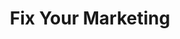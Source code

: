 ---
title: "Fix Your Marketing"
description: "Your marketing isn't broken. It's just scattered. I help professional services and tech-enabled businesses fix their marketing by creating clarity, focus, and a repeatable system for generating leads."
content_class: "about hidden-section"
# hero_media_type: "image"  # Options: "image" | "video"
# hero_image: "/images/hero/consulting-hero.webp"
# hero_video_url: "https://www.youtube.com/watch?v=EXAMPLE_VIDEO_ID"
# hero_video_thumbnail: "/images/hero/consulting-video-thumbnail.webp"

sections:
  - type: "grid"
    class: "services problems-grid"
    header:
      title: "The 6 Most Common Marketing Problems"
      subtitle: "Most businesses don't fail at marketing because they lack effort. They fail because of these systematic issues:"
    items:
      - title: "Scattered & Generic Messaging"
        description: "Prospects can't quickly understand what makes you different from competitors, leading to longer sales cycles and price-based competition."
      - title: "Tactics Without Strategy"
        description: "Teams post on LinkedIn, run ads, and create content without a unified plan that connects these activities to business goals."
      - title: "Over-Reliance on Referrals"
        description: "Growth becomes unpredictable and vulnerable to market changes, economic downturns, or key relationship dependencies."
      - title: "Disconnected Tool Experiments"
        description: "AI and new tools are added without integration into systematic workflows, creating more complexity instead of efficiency."
      - title: "Weak Follow-Up Systems"
        description: "Qualified prospects who aren't ready to buy immediately are lost, while competitors capture these opportunities."
      - title: "Inconsistent Content & Visibility"
        description: "Sporadic posting and content creation means prospects forget about you between interactions, while competitors who show up consistently capture mindshare and opportunities."

  - type: "content"
    class: "about problems-result"
    content: |
      **The result?** Marketing feels like chaos. Teams work harder but see diminishing returns. Leads are inconsistent. Growth plateaus. Founders feel stuck in the day-to-day instead of building strategic value.

  - type: "grid"
    class: "services"
    header:
      title: "Fix Your Marketing with a System"
      subtitle: "Instead of more tactics, you need strategic clarity and systematic execution. When we work together, we'll build a clear, structured marketing engine that transforms scattered efforts into predictable growth."
    items:
      - icon: "icon-target"
        title: "Clarifies Your Positioning & Messaging"
        description: "We'll define exactly what makes you different from competitors and craft messaging that resonates with your ideal clients. You'll have clear value propositions, compelling case studies, and conversation frameworks that make prospects say 'this is exactly what we need' instead of shopping around on price."
      - icon: "icon-chart"
        title: "Maps Your Complete Customer Journey"
        description: "We'll design every touchpoint from first contact to closed deal, ensuring no prospects fall through the cracks. You'll have systematic follow-up sequences, nurturing campaigns, and conversion pathways that guide leads forward automatically, even when your team is focused on delivery."
      - icon: "icon-robot"
        title: "Builds Repeatable Lead Generation Systems"
        description: "We'll identify the most effective channels for your business and create sustainable workflows that generate qualified leads consistently. This includes content strategies, AI-powered automation, referral systems, and partnership development—all working together to reduce your dependence on any single source."

  - type: "timeline"
    class: "approach"
    header:
      title: "My Consulting Process"
    items:
      - number: "1"
        title: "Discovery & Diagnosis"
        description: "We start by understanding your current marketing, challenges, and growth goals."
      - number: "2"
        title: "Strategy & Positioning"
        description: "We define your unique positioning and map the customer journey that fits your business."
      - number: "3"
        title: "System Design"
        description: "I create a structured marketing plan that combines strategy with AI-driven execution."
      - number: "4"
        title: "Implementation Support"
        description: "I work with your team to set up workflows, templates, and tools so they can run the system confidently."
      - number: "5"
        title: "Review & Scale"
        description: "We refine, measure results, and set up your system to scale without you being stuck in daily operations."

  - type: "grid"
    class: "audience"
    header:
      title: "I Work Best With:"
      subtitle: "Over 200+ engagements, I've discovered which types of businesses get the most transformative results from systematic marketing approaches."
    intro: "Not every business is ready for what I do. The companies that see dramatic improvements share three characteristics: they value expertise over price, they're willing to invest in systems that compound over time, and they understand that sustainable growth comes from consistent execution, not silver bullets."
    items:
      - icon: "icon-handshake"
        title: "Professional Service Firms"
        subheading: "Beyond Referrals"
        description: "Marketing agencies, law firms, consulting practices, training companies, and specialized B2B services firms with 10-50 employees. These are businesses built on expertise and relationships, but they've hit the ceiling of what referrals alone can deliver. They need systematic approaches to demonstrate thought leadership, build authority, and generate predictable demand without compromising their professional reputation."
        results: "Typical results: 40-60% increase in qualified leads within 90 days, 25-35% improvement in close rates through better positioning."
      - icon: "icon-computer"
        title: "Tech-Enabled Businesses"  
        subheading: "Scale Without Chaos"
        description: "SaaS companies, IT service providers, digital agencies, and productized service businesses experiencing rapid growth or planning for it. These companies understand technology but struggle with marketing systems that can keep pace with their ambitions. They have solid products and early traction but need marketing processes that scale efficiently and generate qualified leads consistently."
        results: "Typical results: 50-80% reduction in sales cycle length, 3x improvement in marketing-qualified lead conversion rates."
      - icon: "icon-target"
        title: "Consultants & Experts"
        subheading: "Systematic Growth"  
        description: "Independent professionals, boutique consultancies, and subject matter experts earning $150K+ annually who are ready to scale beyond personal capacity. These are recognized experts in their fields who've outgrown the feast-or-famine cycle of networking and referrals. They want to build personal brands and systematic lead generation that attracts ideal clients automatically."
        results: "Typical results: 2-3x increase in inbound inquiries, 50-70% improvement in project value and client quality."

  - type: "grid"
    class: "services deliverables"
    header:
      title: "What You'll Walk Away With"
      subtitle: "Concrete deliverables designed to transform your marketing from scattered tactics into a systematic growth engine."
    items:
      - icon: "icon-target"
        title: "A Clear Marketing Strategy"
        description: "A comprehensive 20-page strategic blueprint that defines your unique market position, target customer segments, competitive differentiators, and growth priorities. This isn't generic advice—it's a custom roadmap aligned to your specific business goals, market realities, and competitive landscape that your entire team can execute with confidence."
      - icon: "icon-handshake"
        title: "Positioning & Messaging Frameworks"
        description: "Proven messaging templates and positioning statements that eliminate the guesswork from your communications. You'll receive value proposition frameworks, elevator pitches, website copy guidelines, and sales conversation scripts—all crafted to resonate with your ideal clients and differentiate you from competitors."
      - icon: "icon-chart"
        title: "A 12-Month Lead Generation Plan"
        description: "A detailed, month-by-month execution plan that prioritizes the most effective channels for your business. Includes content calendars, campaign workflows, budget allocations, AI automation setups, and performance benchmarks—everything needed to generate consistent, qualified leads without overwhelming your team."
      - icon: "icon-computer"
        title: "Templates & Workflows"
        description: "Ready-to-use templates and documented processes that accelerate execution and ensure consistency. You'll get email sequences, social media templates, content briefs, prospect research workflows, and AI prompt libraries—plus training materials so your team can implement everything effectively."

cta:
  title: "Let's Fix Your Marketing"
  subtitle: "You don't need more tactics. You need a system."
  button:
    text: "Book a Call"
    url: "contact/"
---